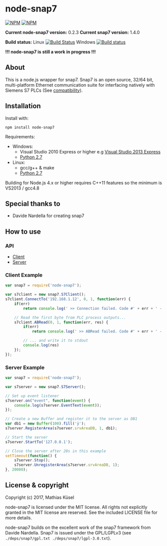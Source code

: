 # node-snap7

[![NPM](https://nodei.co/npm/node-snap7.png?downloads=true)](https://nodei.co/npm/node-snap7/) [![NPM](https://nodei.co/npm-dl/node-snap7.png?months=1)](https://nodei.co/npm/node-snap7/)

**Current node-snap7 version:** 0.2.3
**Current snap7 version:** 1.4.0

**Build status:** Linux [![Build Status](https://travis-ci.org/mathiask88/node-snap7.svg?branch=master)](https://travis-ci.org/mathiask88/node-snap7) Windows [![Build status](https://ci.appveyor.com/api/projects/status/ca1kepectsn3wkrc)](https://ci.appveyor.com/project/mathiask88/node-snap7)

**!!! node-snap7 is still a work in progress !!!**

## About
This is a node.js wrapper for snap7. Snap7 is an open source, 32/64 bit, multi-platform Ethernet communication suite for interfacing natively with Siemens S7 PLCs (See [compatibility](http://snap7.sourceforge.net/snap7_client.html#target_compatibility)).

## Installation
Install with:

    npm install node-snap7

Requirements:

 - Windows:
    - Visual Studio 2010 Express or higher e.g [Visual Studio 2013 Express](http://www.microsoft.com/visualstudio/eng/2013-downloads#d-2013-express)
    - [Python 2.7](https://www.python.org/downloads/release/python-2711/)
 - Linux:
     - gcc/g++ & make
     - [Python 2.7](https://www.python.org/downloads/release/python-2711/)

Building for Node.js 4.x or higher requires C++11 features so the minimum is VS2013 / gcc4.8

## Special thanks to
- Davide Nardella for creating snap7

## How to use
### API
- [Client](doc/client.md)
- [Server](doc/server.md)

### Client Example
```javascript
var snap7 = require('node-snap7');

var s7client = new snap7.S7Client();
s7client.ConnectTo('192.168.1.12', 0, 1, function(err) {
    if(err)
        return console.log(' >> Connection failed. Code #' + err + ' - ' + s7client.ErrorText(err));

    // Read the first byte from PLC process outputs...
    s7client.ABRead(0, 1, function(err, res) {
        if(err)
            return console.log(' >> ABRead failed. Code #' + err + ' - ' + s7client.ErrorText(err));

        // ... and write it to stdout
        console.log(res)
    });
});
```

### Server Example
```javascript
var snap7 = require('node-snap7');

var s7server = new snap7.S7Server();

// Set up event listener
s7server.on("event", function(event) {
    console.log(s7server.EventText(event));
});

// Create a new Buffer and register it to the server as DB1
var db1 = new Buffer(100).fill('ÿ');
s7server.RegisterArea(s7server.srvAreaDB, 1, db1);

// Start the server
s7server.StartTo('127.0.0.1');

// Close the server after 20s in this example
setTimeout(function() {
    s7server.Stop();
    s7server.UnregisterArea(s7server.srvAreaDB, 1);
}, 20000);
```

## License & copyright
Copyright (c) 2017, Mathias Küsel

node-snap7 is licensed under the MIT license. All rights not explicitly granted in the MIT license are reserved. See the included LICENSE file for more details.

node-snap7 builds on the excellent work of the snap7 framework from Davide Nardella. Snap7 is issued under the GPL/LGPLv3 (see `./deps/snap7/gpl.txt ./deps/snap7/lgpl-3.0.txt`).
